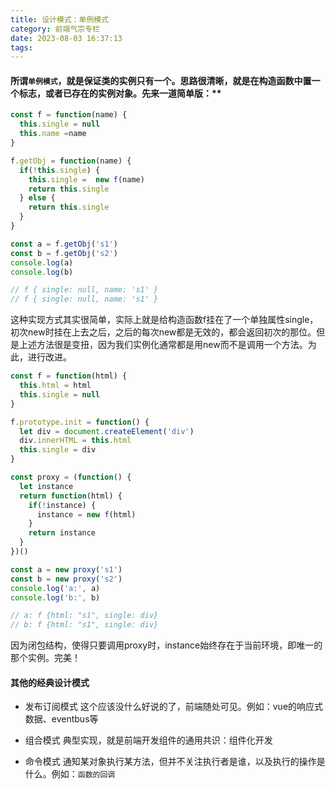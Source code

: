 ```yaml
---
title: 设计模式：单例模式
category: 前端气宗专栏
date: 2023-08-03 16:37:13
tags:
---
```


#### 所谓`单例模式`，就是保证类的实例只有一个。思路很清晰，就是在构造函数中置一个标志，或者已存在的实例对象。先来一道简单版：**
```javascript
const f = function(name) {
  this.single = null
  this.name =name
}

f.getObj = function(name) {
  if(!this.single) {
    this.single =  new f(name)
    return this.single
  } else {
    return this.single
  }
}

const a = f.getObj('s1')
const b = f.getObj('s2')
console.log(a)
console.log(b)

// f { single: null, name: 's1' }
// f { single: null, name: 's1' }
```
这种实现方式其实很简单，实际上就是给构造函数f挂在了一个单独属性single，初次new时挂在上去之后，之后的每次new都是无效的，都会返回初次的那位。但是上述方法很是变扭，因为我们实例化通常都是用new而不是调用一个方法。为此，进行改进。
```javascript
const f = function(html) {
  this.html = html
  this.single = null
}

f.prototype.init = function() {
  let div = document.createElement('div')
  div.innerHTML = this.html
  this.single = div
}

const proxy = (function() {
  let instance
  return function(html) {
    if(!instance) {
      instance = new f(html)
    }
    return instance  
  }
})()

const a = new proxy('s1')
const b = new proxy('s2')
console.log('a:', a)
console.log('b:', b)

// a: f {html: "s1", single: div}
// b: f {html: "s1", single: div}
```
因为闭包结构，使得只要调用proxy时，instance始终存在于当前环境，即唯一的那个实例。完美！

#### 其他的经典设计模式
- 发布订阅模式
这个应该没什么好说的了，前端随处可见。例如：vue的响应式数据、eventbus等
- 组合模式
典型实现，就是前端开发组件的通用共识：组件化开发

- 命令模式
通知某对象执行某方法，但并不关注执行者是谁，以及执行的操作是什么。例如：`函数的回调`